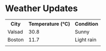 # Weather Updates

<!-- WEATHER-UPDATE-START -->
<table><tr><th>City</th><th>Temperature (°C)</th><th>Condition</th></tr><tr><td>Valsad</td><td>30.8</td><td>Sunny</td></tr><tr><td>Boston</td><td>11.7</td><td>Light rain</td></tr><tr><td></td><td></td><td></td></tr></table>
<!-- WEATHER-UPDATE-END -->
